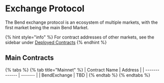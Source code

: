 # Exchange Protocol

The Bend exchange protocol is an ecosystem of multiple markets, with the first market being the main Bend Market.

{% hint style="info" %}
For contract addresses of other markets, see the sidebar under [Deployed Contracts](broken-reference)
{% endhint %}

## Main Contracts

{% tabs %}
{% tab title="Mainnet" %}
| Contract Name | Address |
| ------------- | ------- |
| BendExchange  | TBD     |
{% endtab %}
{% endtabs %}
